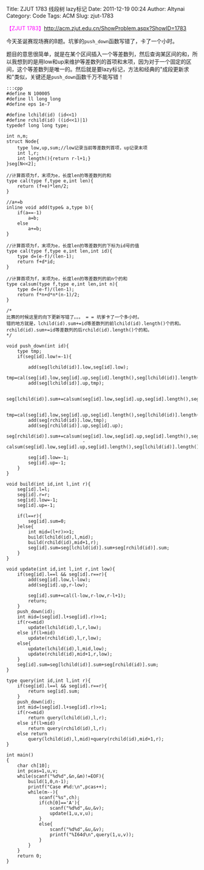 Title: ZJUT 1783 线段树 lazy标记
Date: 2011-12-19 00:24
Author: Altynai
Category: Code
Tags: ACM
Slug: zjut-1783

<span style="color: #ff00ff;">【ZJUT
1783】</span><http://acm.zjut.edu.cn/ShowProblem.aspx?ShowID=1783>

今天圣诞赛现场赛的B题。坑爹的`push_down`函数写错了，卡了一个小时。

题目的意思很简单，就是在某个区间插入一个等差数列，然后查询某区间的和，所以我想到的是用low和up来维护等差数列的首项和末项，因为对于一个固定的区间，这个等差数列是唯一的。然后就是要lazy标记，方法和经典的"成段更新求和"类似，关键还是`push_down`函数千万不能写错！

    :::cpp
    #define N 100005
    #define ll long long
    #define eps 1e-7

    #define lchild(id) (id<<1)
    #define rchild(id) ((id<<1)|1)
    typedef long long type;

    int n,m;
    struct Node{
        type low,up,sum;//low记录当前等差数列首项，up记录末项
        int l,r;
        int length(){return r-l+1;}
    }seg[N<<2];

    //计算首项为f，末项为e，长度len的等差数列的和
    type cal(type f,type e,int len){
        return (f+e)*len/2;
    }

    //a+=b
    inline void add(type& a,type b){
        if(a==-1)
            a=b;
        else
            a+=b;
    }

    //计算首项为f，末项为e，长度len的等差数列的下标为id号的值
    type cal(type f,type e,int len,int id){
        type d=(e-f)/(len-1);
        return f+d*id;
    }

    //计算首项为f，末项为e，长度len的等差数列的前n个的和
    type calsum(type f,type e,int len,int n){
        type d=(e-f)/(len-1);
        return f*n+d*n*(n-1)/2;
    }

    /*
    比赛的时候这里的向下更新写错了。。。 = = 坑爹卡了一个多小时。
    错的地方就是，lchild(id).sum+=id等差数列的前lchild(id).length()个的和。
    rchild(id).sum+=id等差数列的后rchild(id).length()个的和。
    */

    void push_down(int id){
        type tmp;
        if(seg[id].low!=-1){

            add(seg[lchild(id)].low,seg[id].low);
            tmp=cal(seg[id].low,seg[id].up,seg[id].length(),seg[lchild(id)].length()-1);
            add(seg[lchild(id)].up,tmp);

            seg[lchild(id)].sum+=calsum(seg[id].low,seg[id].up,seg[id].length(),seg[lchild(id)].length());

            tmp=cal(seg[id].low,seg[id].up,seg[id].length(),seg[lchild(id)].length());
            add(seg[rchild(id)].low,tmp);
            add(seg[rchild(id)].up,seg[id].up);
            seg[rchild(id)].sum+=calsum(seg[id].low,seg[id].up,seg[id].length(),seg[id].length())
                                -calsum(seg[id].low,seg[id].up,seg[id].length(),seg[lchild(id)].length());

            seg[id].low=-1;
            seg[id].up=-1;
        }
    }

    void build(int id,int l,int r){
        seg[id].l=l;
        seg[id].r=r;
        seg[id].low=-1;
        seg[id].up=-1;

        if(l==r){
            seg[id].sum=0;
        }else{
            int mid=(l+r)>>1;
            build(lchild(id),l,mid);
            build(rchild(id),mid+1,r);
            seg[id].sum=seg[lchild(id)].sum+seg[rchild(id)].sum;
        }
    }

    void update(int id,int l,int r,int low){
        if(seg[id].l==l && seg[id].r==r){
            add(seg[id].low,l-low);
            add(seg[id].up,r-low);

            seg[id].sum+=cal(l-low,r-low,r-l+1);
            return;
        }
        push_down(id);
        int mid=(seg[id].l+seg[id].r)>>1;
        if(r<=mid)
            update(lchild(id),l,r,low);
        else if(l>mid)
            update(rchild(id),l,r,low);
        else{
            update(lchild(id),l,mid,low);
            update(rchild(id),mid+1,r,low);
        }
        seg[id].sum=seg[lchild(id)].sum+seg[rchild(id)].sum;
    }

    type query(int id,int l,int r){
        if(seg[id].l==l && seg[id].r==r){
            return seg[id].sum;
        }
        push_down(id);
        int mid=(seg[id].l+seg[id].r)>>1;
        if(r<=mid)
            return query(lchild(id),l,r);
        else if(l>mid)
            return query(rchild(id),l,r);
        else return
            query(lchild(id),l,mid)+query(rchild(id),mid+1,r);
    }

    int main()
    {
        char ch[10];
        int pcas=1,u,v;
        while(scanf("%d%d",&n,&m)!=EOF){
            build(1,0,n-1);
            printf("Case #%d:\n",pcas++);
            while(m--){
                scanf("%s",ch);
                if(ch[0]=='A'){
                    scanf("%d%d",&u,&v);
                    update(1,u,v,u);
                }
                else{
                    scanf("%d%d",&u,&v);
                    printf("%I64d\n",query(1,u,v));
                }
            }
        }
        return 0;
    }
